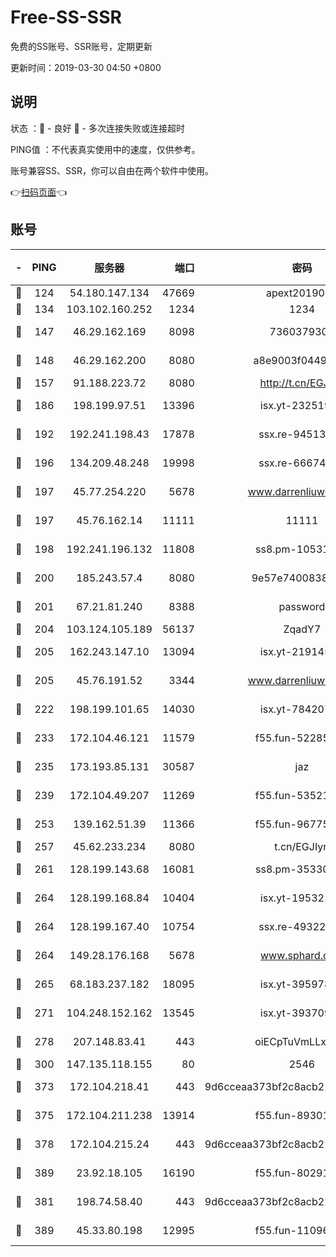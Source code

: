 # Free-SS-SSR

免费的SS账号、SSR账号，定期更新

更新时间：2019-03-30 04:50 +0800

## 说明

状态     ：🙂 - 良好 🙁 - 多次连接失败或连接超时

PING值   ：不代表真实使用中的速度，仅供参考。

账号兼容SS、SSR，你可以自由在两个软件中使用。

👉[扫码页面](https://liesauer.github.io/Free-SS-SSR/)👈

## 账号

|-|PING|服务器|端口|密码|加密方式|区域|
|:----:|:----:|:-----:|-----:|:----:|:----:|:----:|
|🙂|124|54.180.147.134|47669|apext2019001|chacha20|KR|
|🙂|134|103.102.160.252|1234|1234|rc4-md5|JP|
|🙂|147|46.29.162.169|8098|7360379305|aes-256-cfb||
|🙂|148|46.29.162.200|8080|a8e9003f0449cea5|chacha20-ietf|RU|
|🙂|157|91.188.223.72|8080|http://t.cn/EGJIyrl|rc4-md5|RU|
|🙂|186|198.199.97.51|13396|isx.yt-23251925|aes-256-cfb|US|
|🙂|192|192.241.198.43|17878|ssx.re-94513263|aes-256-cfb|US|
|🙂|196|134.209.48.248|19998|ssx.re-66674376|aes-256-cfb|US|
|🙂|197|45.77.254.220|5678|www.darrenliuwei.com|aes-256-cfb|SG|
|🙂|197|45.76.162.14|11111|11111|aes-256-cfb|SG|
|🙂|198|192.241.196.132|11808|ss8.pm-10531723|aes-256-cfb|US|
|🙂|200|185.243.57.4|8080|9e57e7400838a01e|chacha20-ietf|US|
|🙂|201|67.21.81.240|8388|password|aes-256-cfb|US|
|🙂|204|103.124.105.189|56137|ZqadY7|chacha20|US|
|🙂|205|162.243.147.10|13094|isx.yt-21914576|aes-256-cfb|US|
|🙂|205|45.76.191.52|3344|www.darrenliuwei.com|aes-256-cfb|JP|
|🙂|222|198.199.101.65|14030|isx.yt-78420788|aes-256-cfb|US|
|🙂|233|172.104.46.121|11579|f55.fun-52285743|aes-256-cfb|SG|
|🙂|235|173.193.85.131|30587|jaz|aes-256-cfb|US|
|🙂|239|172.104.49.207|11269|f55.fun-53521114|aes-256-cfb|SG|
|🙂|253|139.162.51.39|11366|f55.fun-96775690|aes-256-cfb|SG|
|🙂|257|45.62.233.234|8080|t.cn/EGJIyrl|rc4-md5|CA|
|🙂|261|128.199.143.68|16081|ss8.pm-35330221|aes-256-cfb|SG|
|🙂|264|128.199.168.84|10404|isx.yt-19532178|aes-256-cfb|SG|
|🙂|264|128.199.167.40|10754|ssx.re-49322932|aes-256-cfb|SG|
|🙂|264|149.28.176.168|5678|www.sphard.com|aes-256-cfb|AU|
|🙂|265|68.183.237.182|18095|isx.yt-39597881|aes-256-cfb|SG|
|🙂|271|104.248.152.162|13545|isx.yt-39370951|aes-256-cfb|SG|
|🙂|278|207.148.83.41|443|oiECpTuVmLLxk4Ts|aes-256-cfb|AU|
|🙂|300|147.135.118.155|80|2546|chacha20|US|
|🙂|373|172.104.218.41|443|9d6cceaa373bf2c8acb22e60b6a58be6|aes-256-cfb|US|
|🙂|375|172.104.211.238|13914|f55.fun-89301150|aes-256-cfb|US|
|🙂|378|172.104.215.24|443|9d6cceaa373bf2c8acb22e60b6a58be6|aes-256-cfb|US|
|🙂|389|23.92.18.105|16190|f55.fun-80291265|aes-256-cfb|US|
|🙂|381|198.74.58.40|443|9d6cceaa373bf2c8acb22e60b6a58be6|aes-256-cfb|US|
|🙂|389|45.33.80.198|12995|f55.fun-11096059|aes-256-cfb|US|
